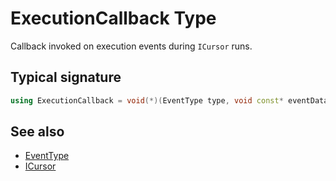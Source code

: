 # ExecutionCallback Type

Callback invoked on execution events during `ICursor` runs.

## Typical signature
```cpp
using ExecutionCallback = void(*)(EventType type, void const* eventData);
```

## See also
- [EventType](enum-EventType.md)
- [ICursor](interface-ICursor.md)
